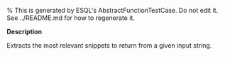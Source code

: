 % This is generated by ESQL's AbstractFunctionTestCase. Do not edit it. See ../README.md for how to regenerate it.

**Description**

Extracts the most relevant snippets to return from a given input string.

